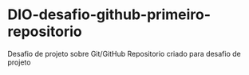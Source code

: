 # DIO-desafio-github-primeiro-repositorio
Desafio de projeto sobre Git/GitHub
Repositorio criado para desafio de projeto
